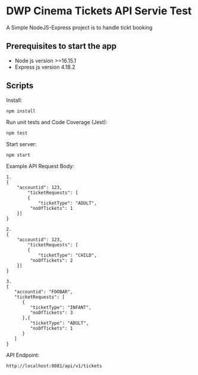 # DWP Cinema Tickets API Servie Test

A Simple NodeJS-Express project is to handle tickt booking

## Prerequisites to start the app
- Node js version >=16.15.1
- Express js version 4.18.2

## Scripts

Install:
```
npm install
```
Run unit tests and Code Coverage (Jest):
```
npm test
```

Start server:
```
npm start
```

Example API Request Body:
```
1.
{
	"accountid": 123,
        "ticketRequests": [
        {
        	"ticketType": "ADULT",
         "noOfTickets": 1
	}]
}

2. 
{
	"accountid": 123,
        "ticketRequests": [
        {
        	"ticketType": "CHILD",
         "noOfTickets": 2
	}]
}

3.
{
   "accountid": "FOOBAR",
   "ticketRequests": [
      {
         "ticketType": "INFANT",
         "noOfTickets": 3
      },{
         "ticketType": "ADULT",
         "noOfTickets": 1
      }
   ]
}

```

API Endpoint:
```
http://localhost:8081/api/v1/tickets
```